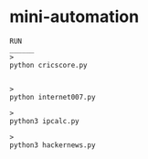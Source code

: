 # mini-automation
~~~~~~~~~~~~~~~~~
RUN 
______
>
python cricscore.py


>
python internet007.py

>
python3 ipcalc.py

>
python3 hackernews.py
